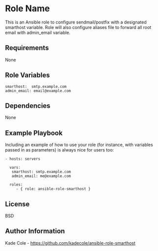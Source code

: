 Role Name
=========

This is an Ansible role to configure sendmail/postfix with a designated smarthost variable. Role will also configure aliases file to forward all root email with admin_email variable.

Requirements
------------

None

Role Variables
--------------
```
smarthost:  smtp.example.com
admin_email: email@example.com
```

Dependencies
------------

None

Example Playbook
----------------

Including an example of how to use your role (for instance, with variables passed in as parameters) is always nice for users too:

    - hosts: servers
     
      vars:
       smarthost: smtp.example.com
       admin_email: me@example.com
    
      roles:
         - { role: ansible-role-smarthost }

License
-------

BSD

Author Information
------------------

Kade Cole - https://github.com/kadecole/ansible-role-smarthost
